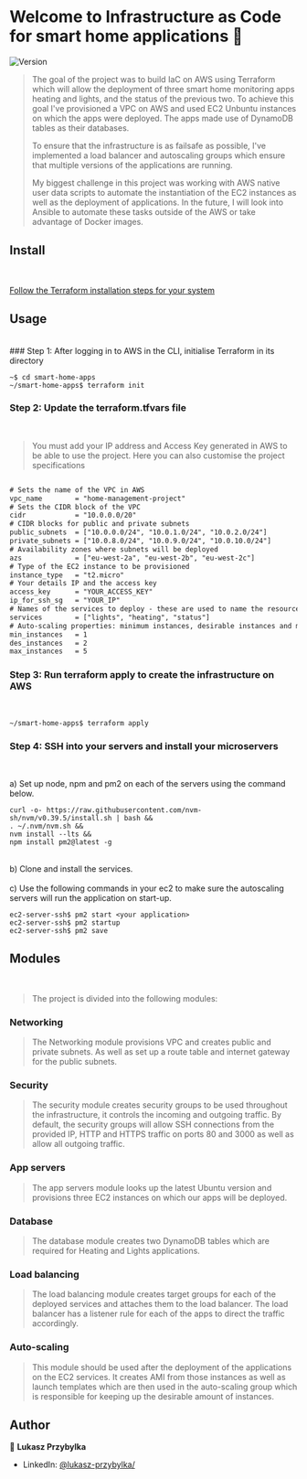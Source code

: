 # Welcome to Infrastructure as Code for smart home applications 👋

![Version](https://img.shields.io/badge/version-1.0.0-blue.svg?cacheSeconds=2592000)

> The goal of the project was to build IaC on AWS using Terraform which will allow the deployment of three smart home monitoring apps heating and lights, and the status of the previous two. To achieve this goal I've provisioned a VPC on AWS and used EC2 Unbuntu instances on which the apps were deployed. The apps made use of DynamoDB tables as their databases.
>
> To ensure that the infrastructure is as failsafe as possible, I've implemented a load balancer and autoscaling groups which ensure that multiple versions of the applications are running.
>
> My biggest challenge in this project was working with AWS native user data scripts to automate the instantiation of the EC2 instances as well as the deployment of applications. In the future, I will look into Ansible to automate these tasks outside of the AWS or take advantage of Docker images.


## Install
<br>

[Follow the Terraform installation steps for your system](https://developer.hashicorp.com/terraform/install)

## Usage
<br>
### Step 1: After logging in to AWS in the CLI, initialise Terraform in its directory
<br>

```
~$ cd smart-home-apps
~/smart-home-apps$ terraform init
```

### Step 2: Update the terraform.tfvars file
<br>

> You must add your IP address and Access Key generated in AWS to be able to use the project. Here you can also customise the project specifications
```diff

# Sets the name of the VPC in AWS
vpc_name        = "home-management-project"
# Sets the CIDR block of the VPC
cidr            = "10.0.0.0/20"
# CIDR blocks for public and private subnets
public_subnets  = ["10.0.0.0/24", "10.0.1.0/24", "10.0.2.0/24"]
private_subnets = ["10.0.8.0/24", "10.0.9.0/24", "10.0.10.0/24"]
# Availability zones where subnets will be deployed
azs             = ["eu-west-2a", "eu-west-2b", "eu-west-2c"]
# Type of the EC2 instance to be provisioned
instance_type   = "t2.micro"
# Your details IP and the access key
access_key      = "YOUR_ACCESS_KEY"
ip_for_ssh_sg   = "YOUR_IP"
# Names of the services to deploy - these are used to name the resources correctly
services        = ["lights", "heating", "status"]
# Auto-scaling properties: minimum instances, desirable instances and max instances
min_instances   = 1
des_instances   = 2
max_instances   = 5

```

### Step 3: Run terraform apply to create the infrastructure on AWS
<br>

```
~/smart-home-apps$ terraform apply
```

### Step 4: SSH into your servers and install your microservers
<br>

a) Set up node, npm and pm2 on each of the servers using the command below.
```
curl -o- https://raw.githubusercontent.com/nvm-sh/nvm/v0.39.5/install.sh | bash &&
. ~/.nvm/nvm.sh &&
nvm install --lts &&
npm install pm2@latest -g
```
<br>
b) Clone and install the services.
<br>
<br>
c) Use the following commands in your ec2 to make sure the autoscaling servers will run the application on start-up.

```
ec2-server-ssh$ pm2 start <your application>
ec2-server-ssh$ pm2 startup
ec2-server-ssh$ pm2 save
```

## Modules
<br>

> The project is divided into the following modules:
### Networking
> The Networking module provisions VPC and creates public and private subnets. As well as set up a route table and internet gateway for the public subnets.

### Security
> The security module creates security groups to be used throughout the infrastructure, it controls the incoming and outgoing traffic. By default, the security groups will allow SSH connections from the provided IP, HTTP and HTTPS traffic on ports 80 and 3000 as well as allow all outgoing traffic.
### App servers
> The app servers module looks up the latest Ubuntu version and provisions three EC2 instances on which our apps will be deployed.
### Database
> The database module creates two DynamoDB tables which are required for Heating and Lights applications.
### Load balancing
> The load balancing module creates target groups for each of the deployed services and attaches them to the load balancer. The load balancer has a listener rule for each of the apps to direct the traffic accordingly.
### Auto-scaling
> This module should be used after the deployment of the applications on the EC2 services. It creates AMI from those instances as well as launch templates which are then used in the auto-scaling group which is responsible for keeping up the desirable amount of instances.

## Author

👤 **Lukasz Przybylka**

- LinkedIn: [@lukasz-przybylka\/](https://linkedin.com/in/lukasz-przybylka/)
